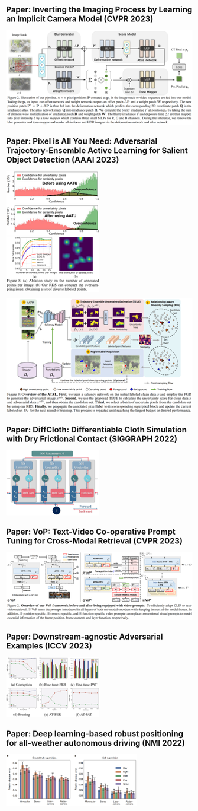 ## Paper: Inverting the Imaging Process by Learning an Implicit Camera Model (CVPR 2023)
![Figure](https://github.com/weihui1308/notebook/blob/main/assets/paperWritting/20231017101123.png?raw=true)

## Paper: Pixel is All You Need: Adversarial Trajectory-Ensemble Active Learning for Salient Object Detection (AAAI 2023)
<img src="https://github.com/weihui1308/notebook/blob/main/assets/paperWritting/20231019093737.png?raw=true" width=50%>

<img src="https://github.com/weihui1308/notebook/blob/main/assets/paperWritting/20231019093647.png?raw=true" width=50%>

![Figure](https://github.com/weihui1308/notebook/blob/main/assets/paperWritting/20231019093456.png?raw=true)

## Paper: DiffCloth: Differentiable Cloth Simulation with Dry Frictional Contact (SIGGRAPH 2022)
<img src="https://github.com/weihui1308/notebook/blob/main/assets/paperWritting/20231019093125.png?raw=true" width=50%>

## Paper: VoP: Text-Video Co-operative Prompt Tuning for Cross-Modal Retrieval (CVPR 2023)
<img src="https://github.com/weihui1308/notebook/blob/main/assets/paperWritting/20231019094728.png?raw=true">

## Paper: Downstream-agnostic Adversarial Examples (ICCV 2023)
<img src="https://github.com/weihui1308/notebook/blob/main/assets/paperWritting/20231024214232.png?raw=true" width=50%>

## Paper: Deep learning-based robust positioning for all-weather autonomous driving (NMI 2022)
<img src="https://github.com/weihui1308/notebook/blob/main/assets/paperWritting/20231027160155.png?raw=true" width=70%>